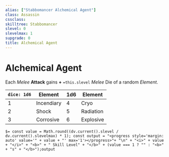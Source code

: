 ```yaml
---
alias: ["Stabbomancer Alchemical Agent"]
class: Assassin
cssclass: 
skilltree: Stabbomancer
slevel: 0
slevelmax: 1
supgrade: 0
title: Alchemical Agent
---
```


# Alchemical Agent
Each *Melee* **Attack** gains **+** `=this.slevel` *Melee* Die of a random *Element*.

| `dice: 1d6` | Element    | 1d6 | Element   |
| ----------- | ---------- | --- | --------- |
| 1           | Incendiary | 4   | Cryo      |
| 2           | Shock      | 5   | Radiation |
| 3           | Corrosive  | 6   | Explosive          |

`$= const value = Math.round((dv.current().slevel / dv.current().slevelmax) * 1); const output = "<progress style='margin: auto' value='" + value + "' max='1'></progress>"+ "\n" + "<i>" + value + "</i>" + "<b>" + " Skill Level" + "</b>" + (value === 1 ? "" : "<b>" + "s" + "</b>");output`